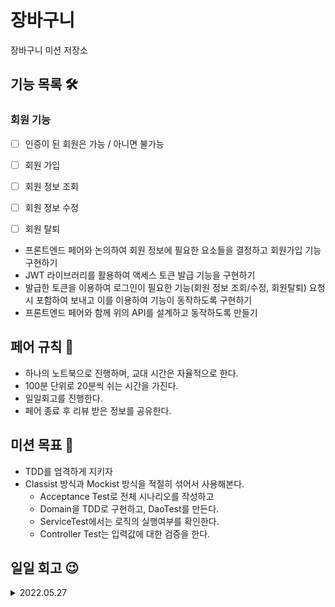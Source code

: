 # 장바구니
장바구니 미션 저장소



## 기능 목록 🛠



### 회원 기능

- [ ] 인증이 된 회원은 가능 / 아니면 불가능
- [ ] 회원 가입
- [ ] 회원 정보 조회
- [ ] 회원 정보 수정
- [ ] 회원 탈퇴



- 프론트엔드 페어와 논의하여 회원 정보에 필요한 요소들을 결정하고 회원가입 기능 구현하기
- JWT 라이브러리를 활용하여 액세스 토큰 발급 기능을 구현하기
- 발급한 토큰을 이용하여 로그인이 필요한 기능(회원 정보 조회/수정, 회원탈퇴) 요청 시 포함하여 보내고 이를 이용하여 기능이 동작하도록 구현하기
- 프론트엔드 페어와 함께 위의 API를 설계하고 동작하도록 만들기





## 페어 규칙 🧨

- 하나의 노트북으로 진행하며, 교대 시간은 자율적으로 한다.
- 100분 단위로 20분씩 쉬는 시간을 가진다.
- 일일회고를 진행한다.
- 페어 종료 후 리뷰 받은 정보를 공유한다.



## 미션 목표 🎯

- TDD를 엄격하게 지키자
- Classist 방식과 Mockist 방식을 적절히 섞어서 사용해본다.
  - Acceptance Test로 전체 시나리오를 작성하고
  - Domain을 TDD로 구현하고, DaoTest를 만든다. 
  - ServiceTest에서는 로직의 실행여부를 확인한다.
  - Controller Test는 입력값에 대한 검증을 한다.



## 일일 회고 😉

<details>
<summary>2022.05.27</summary>

### 느낀점

### 페어에게 좋았던 점

### 아쉬웠던 점



<details>
<summary>2022.05.28</summary>


### 느낀점

### 페어에게 좋았던 점

### 아쉬웠던 점



## ✏️ Code Review Process
[텍스트와 이미지로 살펴보는 온라인 코드 리뷰 과정](https://github.com/next-step/nextstep-docs/tree/master/codereview)

